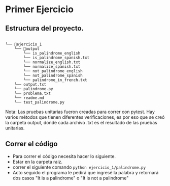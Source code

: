 # Primer Ejercicio

## Estructura del proyecto.

```

└── 📁ejercicio_1
    └── 📁output
        └── is_palindrome_english
        └── is_palindrome_spanish.txt
        └── normalize_english.txt
        └── normalize_spanish.txt
        └── not_palindrome_english
        └── not_palindrome_spanish
        └── palindrome_in_french.txt
    └── output.txt
    └── palindrome.py
    └── problema.txt
    └── readme.md
    └── test_palindrome.py
```

Nota: Las pruebas unitarias fueron creadas para correr con pytest. Hay varios métodos que tienen diferentes verificaciones, es por eso que se creó  la carpeta output, donde cada archivo .txt es el resultado de las pruebas unitarias.

## Correr el código

* Para correr el código necesita hacer lo siguiente.
* Estar en la carpeta raiz.
* correr el siguiente comando `python ejercicio_1/palindrome.py`
* Acto seguido el programa le pedirá que ingresé la palabra y retornará dos casos "It is a palindrome" o "It is not a palindrome"

